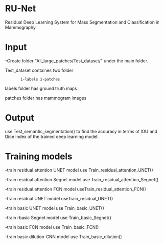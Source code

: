 # RU-Net
Residual Deep Learning System for Mass Segmentation and Classification in Mammography


# Input

-Create folder  "All_large_patches/Test_dataset/" under the main folder.

Test_dataset containes two folder

           1-labels 2-patches
           
labels folder has ground truth maps

patches folder has mammogram images


# Output

use Test_semantic_segmentation() to find the accuracy in terms of IOU and Dice index of the trained deep learning model.

# Training models

-train residual attention UNET model use Train_residual_attention_UNET()

-train residual attention Segnet model use Train_residual_attention_Segnet()

-train residual attention FCN model useTrain_residual_attention_FCN()

-train residual UNET model useTrain_residual_UNET()

-train basic UNET model use Train_basic_UNET()

-train rbasic Segnet model use  Train_basic_Segnet()

-train basic FCN model use Train_basic_FCN()

-train basic dilution-CNN model use Train_basic_dilution()

